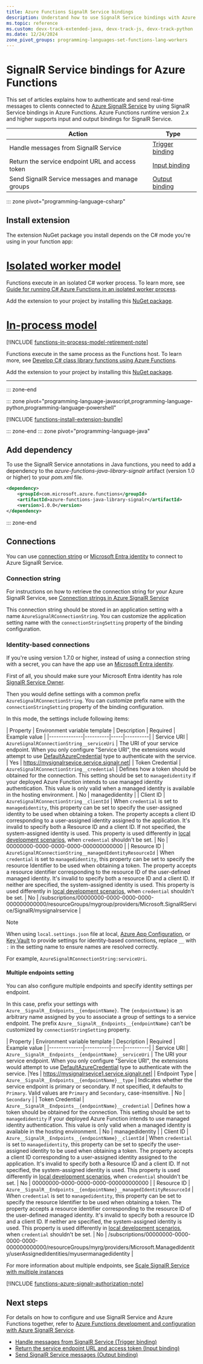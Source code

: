 ```yaml
---
title: Azure Functions SignalR Service bindings
description: Understand how to use SignalR Service bindings with Azure Functions.
ms.topic: reference
ms.custom: devx-track-extended-java, devx-track-js, devx-track-python
ms.date: 12/24/2024
zone_pivot_groups: programming-languages-set-functions-lang-workers
---
```


# SignalR Service bindings for Azure Functions

This set of articles explains how to authenticate and send real-time messages to clients connected to [Azure SignalR Service](https://azure.microsoft.com/services/signalr-service/) by using SignalR Service bindings in Azure Functions. Azure Functions runtime version 2.x and higher supports input and output bindings for SignalR Service.

| Action | Type |
|---------|---------|
| Handle messages from SignalR Service | [Trigger binding](./functions-bindings-signalr-service-trigger.md) |
| Return the service endpoint URL and access token | [Input binding](./functions-bindings-signalr-service-input.md) |
| Send SignalR Service messages and manage groups |[Output binding](./functions-bindings-signalr-service-output.md) |

::: zone pivot="programming-language-csharp"

## Install extension

The extension NuGet package you install depends on the C# mode you're using in your function app:

# [Isolated worker model](#tab/isolated-process)

Functions execute in an isolated C# worker process. To learn more, see [Guide for running C# Azure Functions in an isolated worker process](dotnet-isolated-process-guide.md).

Add the extension to your project by installing this [NuGet package](https://www.nuget.org/packages/Microsoft.Azure.Functions.Worker.Extensions.SignalRService/).

# [In-process model](#tab/in-process)

[!INCLUDE [functions-in-process-model-retirement-note](../../includes/functions-in-process-model-retirement-note.md)]

Functions execute in the same process as the Functions host. To learn more, see [Develop C# class library functions using Azure Functions](functions-dotnet-class-library.md).

Add the extension to your project by installing this [NuGet package].

---

::: zone-end

::: zone pivot="programming-language-javascript,programming-language-python,programming-language-powershell"

[!INCLUDE [functions-install-extension-bundle](../../includes/functions-install-extension-bundle.md)]

::: zone-end
::: zone pivot="programming-language-java"

## Add dependency

To use the SignalR Service annotations in Java functions, you need to add a dependency to the *azure-functions-java-library-signalr* artifact (version 1.0 or higher) to your *pom.xml* file.

```xml
<dependency>
    <groupId>com.microsoft.azure.functions</groupId>
    <artifactId>azure-functions-java-library-signalr</artifactId>
    <version>1.0.0</version>
</dependency>
```
::: zone-end

## Connections

You can use [connection string](#connection-string) or [Microsoft Entra identity](#identity-based-connections) to connect to Azure SignalR Service.

### Connection string

For instructions on how to retrieve the connection string for your Azure SignalR Service, see [Connection strings in Azure SignalR Service](../azure-signalr/concept-connection-string.md#how-to-get-connection-strings)

This connection string should be stored in an application setting with a name `AzureSignalRConnectionString`. You can customize the application setting name with the `connectionStringSetting` property of the binding configuration.

### Identity-based connections

If you're using version 1.7.0 or higher, instead of using a connection string with a secret, you can have the app use an [Microsoft Entra identity](../active-directory/fundamentals/active-directory-whatis.md).

First of all, you should make sure your Microsoft Entra identity has role [SignalR Service Owner](../role-based-access-control/built-in-roles.md#signalr-service-owner).

Then you would define settings with a common prefix `AzureSignalRConnectionString`. You can customize prefix name with the `connectionStringSetting` property of the binding configuration.

In this mode, the settings include following items:

| Property   | Environment variable template     | Description     |  Required  | Example value     |
|--------------|----------|-----|----------|
| Service URI | `AzureSignalRConnectionString__serviceUri` | The URI of your service endpoint. When you only configure "Service URI", the extensions would attempt to use [DefaultAzureCredential](/dotnet/azure/sdk/authentication/credential-chains?tabs=dac#defaultazurecredential-overview) type to authenticate with the service.  |  Yes |  https://mysignalrsevice.service.signalr.net|
| Token Credential |  `AzureSignalRConnectionString__credential` | Defines how a token should be obtained for the connection. This setting should be set to `managedidentity` if your deployed Azure Function intends to use managed identity authentication. This value is only valid when a managed identity is available in the hosting environment. | No   | managedidentity |
| Client ID | `AzureSignalRConnectionString__clientId` | When `credential` is set to `managedidentity`, this property can be set to specify the user-assigned identity to be used when obtaining a token. The property accepts a client ID corresponding to a user-assigned identity assigned to the application. It's invalid to specify both a Resource ID and a client ID. If not specified, the system-assigned identity is used. This property is used differently in [local development scenarios](./functions-reference.md#local-development-with-identity-based-connections), when `credential` shouldn't be set. |   No |  00000000-0000-0000-0000-000000000000  |
| Resource ID | `AzureSignalRConnectionString__managedIdentityResourceId` | When `credential` is set to `managedidentity`, this property can be set to specify the resource Identifier to be used when obtaining a token. The property accepts a resource identifier corresponding to the resource ID of the user-defined managed identity. It's invalid to specify both a resource ID and a client ID. If neither are specified, the system-assigned identity is used. This property is used differently in [local development scenarios](./functions-reference.md#local-development-with-identity-based-connections), when `credential` shouldn't be set. |   No |  /subscriptions/00000000-0000-0000-0000-000000000000/resourceGroups/mygroup/providers/Microsoft.SignalRService/SignalR/mysignalrservice   |


> [!NOTE]
> When using `local.settings.json` file at local, [Azure App Configuration](../azure-app-configuration/quickstart-azure-functions-csharp.md), or [Key Vault](/azure/key-vault/general/overview) to provide settings for identity-based connections, replace `__` with `:` in the setting name to ensure names are resolved correctly.
>
> For example, `AzureSignalRConnectionString:serviceUri`.

#### Multiple endpoints setting

You can also configure multiple endpoints and specify identity settings per endpoint.

In this case, prefix your settings with `Azure__SignalR__Endpoints__{endpointName}`. The `{endpointName}` is an arbitrary name assigned by you to associate a group of settings to a service endpoint. The prefix `Azure__SignalR__Endpoints__{endpointName}` can't be customized by `connectionStringSetting` property.

| Property   | Environment variable template     | Description     |   Required  | Example value     |
|--------------|----------|-----|----------|
| Service URI | `Azure__SignalR__Endpoints__{endpointName}__serviceUri` | The URI your service endpoint. When you only configure "Service URI", the extensions would attempt to use [DefaultAzureCredential](/dotnet/azure/sdk/authentication/credential-chains?tabs=dac#defaultazurecredential-overview) type to authenticate with the service. |Yes |  https://mysignalrsevice1.service.signalr.net|
| Endpoint Type | `Azure__SignalR__Endpoints__{endpointName}__type` | Indicates whether the service endpoint is primary or secondary. If not specified, it defaults to `Primary`. Valid values are `Primary` and `Secondary`, case-insensitive. | No | `Secondary` |
| Token Credential |  `Azure__SignalR__Endpoints__{endpointName}__credential` | Defines how a token should be obtained for the connection. This setting should be set to `managedidentity` if your deployed Azure Function intends to use managed identity authentication. This value is only valid when a managed identity is available in the hosting environment. | No   | managedidentity |
| Client ID | `Azure__SignalR__Endpoints__{endpointName}__clientId` | When `credential` is set to `managedidentity`, this property can be set to specify the user-assigned identity to be used when obtaining a token. The property accepts a client ID corresponding to a user-assigned identity assigned to the application. It's invalid to specify both a Resource ID and a client ID. If not specified, the system-assigned identity is used. This property is used differently in [local development scenarios](./functions-reference.md#local-development-with-identity-based-connections), when `credential` shouldn't be set. |   No |  00000000-0000-0000-0000-000000000000  |
| Resource ID | `Azure__SignalR__Endpoints__{endpointName}__managedIdentityResourceId` | When `credential` is set to `managedidentity`, this property can be set to specify the resource Identifier to be used when obtaining a token. The property accepts a resource identifier corresponding to the resource ID of the user-defined managed identity. It's invalid to specify both a resource ID and a client ID. If neither are specified, the system-assigned identity is used. This property is used differently in [local development scenarios](./functions-reference.md#local-development-with-identity-based-connections), when `credential` shouldn't be set. |   No |  /subscriptions/00000000-0000-0000-0000-000000000000/resourceGroups/myrg/providers/Microsoft.ManagedIdentity/userAssignedIdentities/myusermanagedidentity   |

For more information about multiple endpoints, see [Scale SignalR Service with multiple instances](../azure-signalr/signalr-howto-scale-multi-instances.md?pivots=serverless-mode#for-signalr-functions-extensions)

[!INCLUDE [functions-azure-signalr-authorization-note](../../includes/functions-azure-signalr-authorization-note.md)] 

## Next steps

For details on how to configure and use SignalR Service and Azure Functions together, refer to [Azure Functions development and configuration with Azure SignalR Service](../azure-signalr/signalr-concept-serverless-development-config.md).

- [Handle messages from SignalR Service  (Trigger binding)](./functions-bindings-signalr-service-trigger.md)
- [Return the service endpoint URL and access token (Input binding)](./functions-bindings-signalr-service-input.md)
- [Send SignalR Service messages  (Output binding)](./functions-bindings-signalr-service-output.md)

[NuGet package]: https://www.nuget.org/packages/Microsoft.Azure.WebJobs.Extensions.SignalRService
[core tools]: ./functions-run-local.md
[extension bundle]: ./extension-bundles.md
[Update your extensions]: ./functions-bindings-register.md
[Azure Tools extension]: https://marketplace.visualstudio.com/items?itemName=ms-vscode.vscode-node-azure-pack
